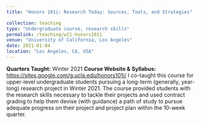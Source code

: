 ```yaml
---
title: "Honors 101i: Research Today: Sources, Tools, and Strategies"

collection: teaching 
type: "Undergraduate course, research skills"
permalink: /teaching/w21-honors101i
venue: "University of California, Los Angeles"
date: 2021-01-04
location: "Los Angeles, CA, USA"
---
```

**Quarters Taught:** Winter 2021
**Course Website & Syllabus:** https://sites.google.com/g.ucla.edu/honors101i/
I co-taught this course for upper-level undergraduate students pursuing a long-term (generally, year-long) research project in Winter 2021. The course provided students with the research skills necessary to tackle their projects and used contract grading to help them devise (with guidance) a path of study to pursue adequate progress on their project and project plan within the 10-week quarter.
